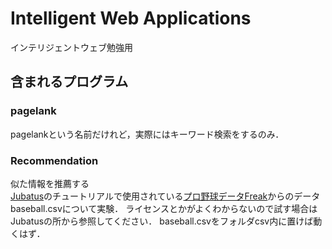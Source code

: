 # Intelligent Web Applications

インテリジェントウェブ勉強用

## 含まれるプログラム
### pagelank
pagelankという名前だけれど，実際にはキーワード検索をするのみ．
### Recommendation
似た情報を推薦する  
[Jubatus][1]のチュートリアルで使用されている[プロ野球データFreak][2]からのデータbaseball.csvについて実験．
ライセンスとかがよくわからないので試す場合はJubatusの所から参照してください．
baseball.csvをフォルダcsv内に置けば動くはず．

[1]:http://jubat.us/ja/tutorial/recommender.html "Jubatus/Recommender"
[2]:http://baseball-data.com/ "プロ野球データFreak"
